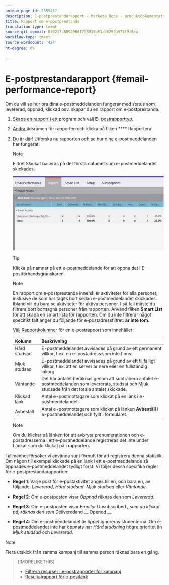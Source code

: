 ```yaml
---
unique-page-id: 2359467
description: E-postprestandarapport - Marketo Docs - produktdokumentation
title: Rapport om e-postprestanda
translation-type: tm+mt
source-git-commit: 0f0217a88929661798015b51a26259a973f9f6ea
workflow-type: tm+mt
source-wordcount: '424'
ht-degree: 0%

---
```



# E-postprestandarapport {#email-performance-report}

Om du vill se hur bra dina e-postmeddelanden fungerar med status som levererad, öppnad, klickad osv. skapar du en rapport om e-postprestanda.

1. [Skapa en rapport i ett ](/help/marketo/product-docs/reporting/basic-reporting/creating-reports/create-a-report-in-a-program.md) program och välj  **E-** [postrapporttyp](/help/marketo/product-docs/reporting/basic-reporting/report-types/report-type-overview.md).
1. [Ändra ](/help/marketo/product-docs/reporting/basic-reporting/editing-reports/change-a-report-time-frame.md) tidsramen för rapporten och klicka på fliken  **** Rapportera.
1. Du är där! Utforska nu rapporten och se hur dina e-postmeddelanden har fungerat.

   >[!NOTE]
   >
   >Filtret Skickat baseras på det första datumet som e-postmeddelandet skickades.

   ![](assets/email-performance-report.png)

   >[!TIP]
   >
   >Klicka på namnet på ett e-postmeddelande för att öppna det i E-postförhandsgranskaren.

   >[!NOTE]
   >
   >En rapport om e-postprestanda innehåller aktiviteter för alla personer, inklusive de som har tagits bort sedan e-postmeddelandet skickades. Ibland vill du bara se aktiviteter för aktiva personer. I så fall måste du filtrera bort borttagna personer från rapporten. Använd fliken **Smart List** för att [skapa en smart lista](/help/marketo/product-docs/core-marketo-concepts/smart-lists-and-static-lists/creating-a-smart-list/create-a-smart-list.md) för rapporten. Om du inte filtrerar något specifikt fält anger du följande för e-postadressfiltret: **är inte tom**.

   [Välj Rapportkolumner ](/help/marketo/product-docs/reporting/basic-reporting/editing-reports/select-report-columns.md) för en e-postrapport som innehåller:

   | Kolumn | Beskrivning |
   |---|---|
   | Hård studsad | E-postmeddelandet avvisades på grund av ett permanent villkor, t.ex. en e-postadress som inte finns. |
   | Mjuk studsad | E-postmeddelandet avvisades på grund av ett tillfälligt villkor, t.ex. att en server är nere eller en fullständig inkorg. |
   | Väntande | Det här antalet beräknas genom att subtrahera antalet e-postmeddelanden som levererats, studsat och Mjuk studsade från det totala antalet skickade. |
   | Klickad länk | Antal e-postmottagare som klickat på en länk i e-postmeddelandet. |
   | Avbeställ | Antal e-postmottagare som klickat på länken **Avbeställ** i e-postmeddelandet och fyllt i formuläret. |

   >[!NOTE]
   >
   >Om du klickar på länken för att avbryta prenumerationen och e-postadresserna i ett e-postmeddelande registreras det inte under Länkar som du klickat på i rapporten.

I allmänhet försöker vi använda sunt förnuft för att registrera denna statistik. Om någon till exempel klickade på en länk i ett e-postmeddelande så öppnades e-postmeddelandet tydligt först. Vi följer dessa specifika regler för e-postprestandarapporten:

* **Regel 1**: Varje post för e-postaktivitet anges till en, och bara en, av följande:  _Levererad_,  _Hård studsad_,  _Mjuk studsad_ eller  _Väntande_.

* **Regel 2**: Om e-postposten visar  *Öppnad* räknas den som  *Levererad*.

* **Regel 3**: Om e-postposten visar  _Emailor_ Unsubscribed _, som du klickat på, räknas den som_ Deliveredand  __ Opened __.

* **Regel 4**: Om e-postmeddelandet är  _öppet_ ignoreras studenterna. Om e-postmeddelandet inte har öppnats har _Hård studsning_ högre prioritet än _Mjuk studsad_ och _Levererad_.

>[!NOTE]
>
>Flera utskick från samma kampanj till samma person räknas bara en gång.

>[!MORELIKETHIS]
>
>* [Filtrera resurser i e-postrapporter för kampanj](/help/marketo/product-docs/reporting/basic-reporting/report-activity/filter-assets-in-a-campaign-email-reports.md)
>* [Resultatrapport för e-postlänk](/help/marketo/product-docs/email-marketing/email-programs/email-program-data/email-link-performance-report.md)


